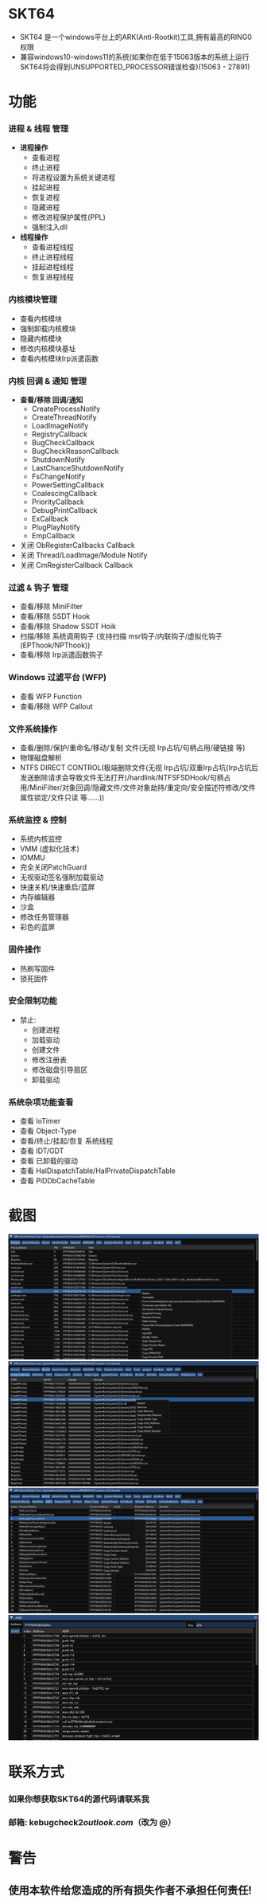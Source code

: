# SKT64
- SKT64 是一个windows平台上的ARK(Anti-Rootkit)工具,拥有最高的RING0权限
- 兼容windows10-windows11的系统(如果你在低于15063版本的系统上运行SKT64将会得到UNSUPPORTED_PROCESSOR错误检查)(15063 - 27891)

# 功能  

### 进程 & 线程 管理  
- **进程操作**  
  - 查看进程  
  - 终止进程  
  - 将进程设置为系统关键进程  
  - 挂起进程 
  - 恢复进程
  - 隐藏进程
  - 修改进程保护属性(PPL)  
  - 强制注入dll
- **线程操作**  
  - 查看进程线程
  - 终止进程线程
  - 挂起进程线程
  - 恢复进程线程

### 内核模块管理
- 查看内核模块
- 强制卸载内核模块
- 隐藏内核模块
- 修改内核模块基址
- 查看内核模块Irp派遣函数

### 内核 回调 & 通知 管理  
- **查看/移除 回调/通知**  
  - CreateProcessNotify  
  - CreateThreadNotify  
  - LoadImageNotify  
  - RegistryCallback  
  - BugCheckCallback  
  - BugCheckReasonCallback  
  - ShutdownNotify  
  - LastChanceShutdownNotify  
  - FsChangeNotify  
  - PowerSettingCallback  
  - CoalescingCallback  
  - PriorityCallback  
  - DebugPrintCallback  
  - ExCallback  
  - PlugPlayNotify  
  - EmpCallback  
- 关闭 ObRegisterCallbacks Callback  
- 关闭 Thread/LoadImage/Module Notify
- 关闭 CmRegisterCallback Callback

### 过滤 & 钩子 管理  
- 查看/移除 MiniFilter  
- 查看/移除 SSDT Hook
- 查看/移除 Shadow SSDT Hoik
- 扫描/移除 系统调用钩子 (支持扫描 msr钩子/内联钩子/虚拟化钩子(EPThook/NPThook))  
- 查看/移除 Irp派遣函数钩子

### Windows 过滤平台 (WFP)  
- 查看 WFP Function  
- 查看/移除 WFP Callout  

### 文件系统操作
- 查看/删除/保护/重命名/移动/复制 文件(无视 Irp占坑/句柄占用/硬链接 等)
- 物理磁盘解析 
- NTFS DIRECT CONTROL(极端删除文件(无视 Irp占坑/双重Irp占坑(Irp占坑后发送删除请求会导致文件无法打开)/hardlink/NTFSFSDHook/句柄占用/MiniFilter/对象回调/隐藏文件/文件对象劫持/重定向/安全描述符修改/文件属性锁定/文件只读 等……))

### 系统监控 & 控制
- 系统内核监控
- VMM (虚拟化技术)  
- IOMMU  
- 完全关闭PatchGuard
- 无视驱动签名强制加载驱动
- 快速关机/快速重启/蓝屏
- 内存编辑器
- 沙盒
- 修改任务管理器
- 彩色的蓝屏

### 固件操作
- 热刷写固件
- 锁死固件

### 安全限制功能
- 禁止:  
  - 创建进程  
  - 加载驱动  
  - 创建文件  
  - 修改注册表  
  - 修改磁盘引导扇区
  - 卸载驱动

### 系统杂项功能查看
- 查看 IoTimer
- 查看 Object-Type
- 查看/终止/挂起/恢复 系统线程 
- 查看 IDT/GDT  
- 查看 已卸载的驱动
- 查看 HalDispatchTable/HalPrivateDispatchTable
- 查看 PiDDbCacheTable


# 截图
<img src="https://github.com/PspExitThread/SKT64/blob/main/Screenshot/1.png"/>
<img src="https://github.com/PspExitThread/SKT64/blob/main/Screenshot/2.png"/>
<img src="https://github.com/PspExitThread/SKT64/blob/main/Screenshot/3.png"/>
<img src="https://github.com/PspExitThread/SKT64/blob/main/Screenshot/4.png"/>


# 联系方式
### 如果你想获取SKT64的源代码请联系我
### 邮箱: kebugcheck2$outlook.com（$改为 @）



# 警告
## 使用本软件给您造成的所有损失作者不承担任何责任!
